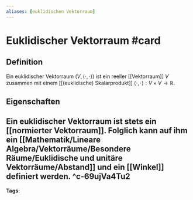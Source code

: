 ```yaml
---
aliases: [euklidischen Vektorraum]
---
```


# Euklidischer Vektorraum #card
## Definition
Ein euklidischer Vektorraum $(V,\langle\cdot, \cdot\rangle)$ ist ein reeller [[Vektorraum]] $V$ zusammen mit einem [[(euklidische) Skalarprodukt]] $\langle\cdot, \cdot\rangle: V \times V \rightarrow \mathbb{R}$.
## Eigenschaften
Ein euklidischer Vektorraum ist stets ein [[normierter Vektorraum]]. Folglich kann auf ihm ein [[Mathematik/Lineare Algebra/Vektorräume/Besondere Räume/Euklidische und unitäre Vektorräume/Abstand]] und ein [[Winkel]] definiert werden.
^c-69ujVa4Tu2
---
**Tags**: 
